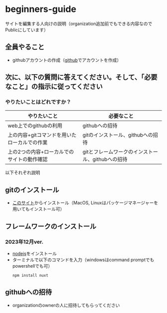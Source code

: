 # beginners-guide
サイトを編集する人向けの説明（organization追加前でもできる内容なのでPublicにしています）

## 全員やること
- githubアカウントの作成（[github](https://github.com)でアカウントを作成）

## 次に、以下の質問に答えてください。そして、「必要なこと」の指示に従ってください

### やりたいことはどれですか？

やりたいこと | 必要なこと
-- | -- 
web上でのgithubの利用  |  githubへの招待
上の内容+gitコマンドを用いたローカルでの作業 | gitのインストール、githubへの招待
上の2つの内容+ローカルでのサイトの動作確認 | gitとフレームワークのインストール、githubへの招待

以下それぞれ説明

## gitのインストール
- [このサイト](https://git-scm.com/downloads)からインストール（MacOS, Linuxはパッケージマネージャーを用いてもインストール可）

## フレームワークのインストール
### 2023年12月ver.
- [nodejs](https://nodejs.org/en/download/)をインストール
- ターミナルで以下のコマンドを入力（windowsはcommand promptでもpowershellでも可）
  ```sh
  npm install nuxt
  ```
  
## githubへの招待
- organizationのownerの人に招待してもらってください
